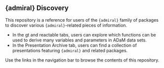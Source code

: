 ## {admiral} Discovery

This repository is a reference for users of the `{admiral}` family of packages to discover various `{admiral}`-related pieces of information. 

* In the gt and reactable tabs, users can explore which functions can be used to derive many variables and parameters in ADaM data sets.
* In the Presentation Archive tab, users can find a collection of presentations featuring `{admiral}` and related packages.

Use the links in the navigation bar to browse the contents of this repository.
